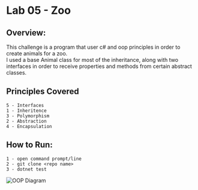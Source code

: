# Lab 05 - Zoo

## Overview:

This challenge is a program that user c# and oop principles in order to create animals for a zoo.  
I used a base Animal class for most of the inheritance, along with two interfaces in order to receive
properties and methods from certain abstract classes.

## Principles Covered

```
5 - Interfaces
1 - Inheritence
3 - Polymorphism
2 - Abstraction
4 - Encapsulation
```

## How to Run:

```
1 - open command prompt/line
2 - git clone <repo name>
3 - dotnet test 

```
![OOP Diagram](https://github.com/trecain/Lab05-OOP/blob/master/assets/oop.jpg)

